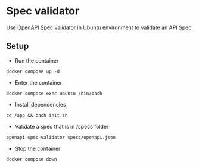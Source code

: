 # Spec validator
Use [OpenAPI Spec validator](https://github.com/python-openapi/openapi-spec-validator#openapi-spec-validator) in Ubuntu environment to validate an API Spec.

## Setup

- Run the container
```
docker compose up -d
```

- Enter the container 
```
docker compose exec ubuntu /bin/bash
```

- Install dependencies
```
cd /app && bash init.sh
```

- Validate a spec that is in /specs folder
```
openapi-spec-validator specs/openapi.json
```

- Stop the container
```
docker compose down
```